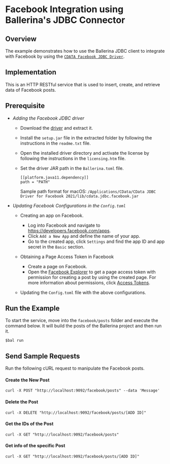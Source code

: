 # Facebook Integration using Ballerina's JDBC Connector

## Overview

The example demonstrates how to use the Ballerina JDBC client to integrate with Facebook by using the [`CDATA Facebook JDBC Driver`](https://www.cdata.com/drivers/).

## Implementation

This is an HTTP RESTful service that is used to insert, create, and retrieve data of Facebook posts.

## Prerequisite

* *Adding the Facebook JDBC driver*

  * Download the [driver](https://www.cdata.com/drivers/facebook/jdbc/) and extract it.

  * Install the `setup.jar` file in the extracted folder by following the instructions in the `readme.txt` file.

  * Open the installed driver directory and activate the license by following the instructions in the `licensing.htm` file.

  * Set the driver JAR path in the `Ballerina.toml` file.
    ```
    [[platform.java11.dependency]]
    path = "PATH"
    ```
    Sample path format for macOS: `/Applications/CData/CData JDBC Driver for Facebook 2021/lib/cdata.jdbc.facebook.jar`

* *Updating Facebook Configurations in the `Config.toml`*
  
  * Creating an app on Facebook.
    * Log into Facebook and navigate to https://developers.facebook.com/apps.
    * Click `Add a New App` and define the name of your app.
    * Go to the created app, click `Settings` and find the app ID and app secret in the `Basic` section.

  * Obtaining a Page Access Token in Facebook
    * Create a page on Facebook.
    * Open the [Facebook Explorer](https://developers.facebook.com/tools/explorer) to get a page access token with
      permission for creating a post by using the created page. For more information about permissions, click [Access Tokens](https://developers.facebook.com/docs/pages/access-tokens/).

  * Updating the `Config.toml` file with the above configurations.

## Run the Example
To start the service, move into the `facebook/posts` folder and execute the command below.
It will build the posts of the Ballerina project and then run it.
 
```
$bal run
```

## Send Sample Requests

Run the following cURL request to manipulate the Facebook posts.

#### Create the New Post
```
curl -X POST "http://localhost:9092/facebook/posts" --data 'Message'
```

#### Delete the Post

```
curl -X DELETE "http://localhost:9092/facebook/posts/[ADD ID]"
```

#### Get the IDs of the Post

```
curl -X GET "http://localhost:9092/facebook/posts"
```

#### Get info of the specific Post

```
curl -X GET "http://localhost:9092/facebook/posts/[ADD ID]"
```
